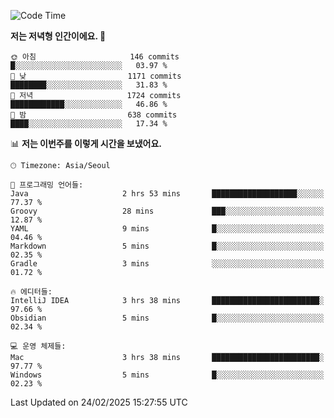   <!--START_SECTION:waka-->
![Code Time](http://img.shields.io/badge/Code%20Time-502%20hrs%205%20mins-blue)

**저는 저녁형 인간이에요. 🦉** 

```text
🌞 아침                     146 commits         █░░░░░░░░░░░░░░░░░░░░░░░░   03.97 % 
🌆 낮　                     1171 commits        ████████░░░░░░░░░░░░░░░░░   31.83 % 
🌃 저녁                     1724 commits        ████████████░░░░░░░░░░░░░   46.86 % 
🌙 밤　                     638 commits         ████░░░░░░░░░░░░░░░░░░░░░   17.34 % 
```


📊 **저는 이번주를 이렇게 시간을 보냈어요.** 

```text
🕑︎ Timezone: Asia/Seoul

💬 프로그래밍 언어들: 
Java                     2 hrs 53 mins       ███████████████████░░░░░░   77.37 % 
Groovy                   28 mins             ███░░░░░░░░░░░░░░░░░░░░░░   12.87 % 
YAML                     9 mins              █░░░░░░░░░░░░░░░░░░░░░░░░   04.46 % 
Markdown                 5 mins              █░░░░░░░░░░░░░░░░░░░░░░░░   02.35 % 
Gradle                   3 mins              ░░░░░░░░░░░░░░░░░░░░░░░░░   01.72 % 

🔥 에디터들: 
IntelliJ IDEA            3 hrs 38 mins       ████████████████████████░   97.66 % 
Obsidian                 5 mins              █░░░░░░░░░░░░░░░░░░░░░░░░   02.34 % 

💻 운영 체제들: 
Mac                      3 hrs 38 mins       ████████████████████████░   97.77 % 
Windows                  5 mins              █░░░░░░░░░░░░░░░░░░░░░░░░   02.23 % 
```


 Last Updated on 24/02/2025 15:27:55 UTC
<!--END_SECTION:waka-->
